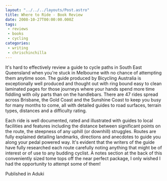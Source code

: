 ```yaml
---
layout: "../../../layouts/Post.astro"
title: Where to Ride - Book Review
date: 2008-10-27T00:00:00.000Z
tags:
 - reviews 
 - books 
 - cycling
categories:
 - writing
 - chrischinchilla
---
```


It's hard to effectively review a guide to cycle paths in South East Queensland when you're stuck in Melbourne with no chance of attempting them anytime soon. The guide produced by Bicycling Australia is exceptionally well produced and thought out with ring bound easy to clean laminated pages for those journeys where your hands spend more time fiddling with oily parts than on the handlebars. There are 47 rides spread across Brisbane, the Gold Coast and the Sunshine Coast to keep you busy for many months to come, all with detailed guides to road surfaces, terrain types, distances and a difficulty rating.

Each ride is well documented, rated and illustrated with guides to local facilities and features including the distance between significant points on the route, the steepness of any uphill (or downhill) struggles. Routes are fully explained detailing landmarks, directions and anecdotes to guide you along your pedal powered way. It's evident that the writers of the guide have fully researched each route carefully noting anything that might be of interest or of use to any budding cyclist. A notes section at the back of this conveniently sized tome tops off the near perfect package, I only wished I had the opportunity to attempt some of them!

Published in Aduki
